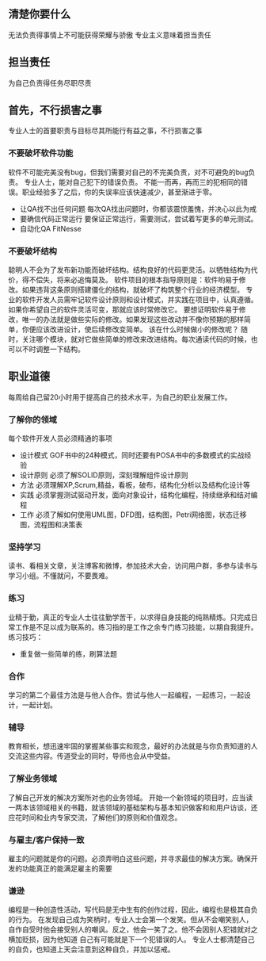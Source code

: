 ## 清楚你要什么
无法负责得事情上不可能获得荣耀与骄傲
专业主义意味着担当责任

## 担当责任
为自己负责得任务尽职尽责

## 首先，不行损害之事
专业人士的首要职责与目标尽其所能行有益之事，不行损害之事

### 不要破坏软件功能
软件不可能完美没有bug，但我们需要对自己的不完美负责，对不可避免的bug负责。
专业人士，能对自己犯下的错误负责。
不能一而再，再而三的犯相同的错误。职业经验多了之后，你的失误率应该快速减少，甚至渐进于零。
- 让QA找不出任何问题  每次QA找出问题时，你都该震惊羞愧，并决心以此为戒
- 要确信代码正常运行  要保证正常运行，需要测试，尝试着写更多的单元测试。
- 自动化QA FitNesse  

### 不要破坏结构
聪明人不会为了发布新功能而破坏结构。结构良好的代码更灵活。以牺牲结构为代价，得不偿失，将来必追悔莫及。
软件项目的根本指导原则是：软件哟易于修改。如果违背这条原则搭建僵化的结构，就破坏了构筑整个行业的经济模型。
专业的软件开发人员需牢记软件设计原则和设计模式，并实践在项目中，认真遵循。
如果你希望自己的软件灵活可变，那就应该时常修改它。
要想证明软件易于修改，唯一的办法就是做些实际的修改。如果发现这些改动并不像你预期的那样简单，你便应该改进设计，使后续修改变简单。
该在什么时候做小的修改呢？  随时，关注哪个模块，就对它做些简单的修改来改进结构。每次通读代码的时候，也可以不时调整一下结构。

## 职业道德
每周给自己留20小时用于提高自己的技术水平，为自己的职业发展工作。

### 了解你的领域
每个软件开发人员必须精通的事项
- 设计模式  GOF书中的24种模式，同时还要有POSA书中的多数模式的实战经验
- 设计原则  必须了解SOLID原则，深刻理解组件设计原则
- 方法  必须理解XP,Scrum,精益，看板，破布，结构化分析以及结构化设计等
- 实践  必须掌握测试驱动开发，面向对象设计，结构化编程，持续继承和结对编程
- 工作  必须了解如何使用UML图，DFD图，结构图，Petri网络图，状态迁移图，流程图和决策表

### 坚持学习
读书、看相关文章，关注博客和微博，参加技术大会，访问用户群，多参与读书与学习小组。不懂就问，不要畏难。

### 练习
业精于勤，真正的专业人士往往勤学苦干，以求得自身技能的纯熟精炼。只完成日常工作是不足以成为联系的。练习指的是工作之余专门练习技能，以期自我提升。
练习技巧：
- 重复做一些简单的练，刷算法题

### 合作
学习的第二个最佳方法是与他人合作。尝试与他人一起编程，一起练习，一起设计，一起计划。

### 辅导
教育相长，想迅速牢固的掌握某些事实和观念，最好的办法就是与你负责知道的人交流这些内容。传道受业的同时，导师也会从中受益。

### 了解业务领域
了解自己开发的解决方案所对也的业务领域。
开始一个新领域的项目时，应当读一两本该领域相关的书籍，就该领域的基础架构与基本知识做客和和用户访谈，还应花时间和业内专家交流，了解他们的原则和价值观念。

### 与雇主/客户保持一致
雇主的问题就是你的问题。必须弄明白这些问题，并寻求最佳的解决方案。确保开发的功能真正的能满足雇主的需要

### 谦逊
编程是一种创造性活动，写代码是无中生有的创作过程，因此，编程也是极其自负的行为。
在发现自己成为笑柄时，专业人士会第一个发笑。但从不会嘲笑别人，自作自受时他会接受别人的嘲讽。反之，他会一笑了之。他不会因别人犯错就对之横加贬损，因为他知道
自己有可能就是下一个犯错误的人。
专业人士都清楚自己的自负，也知道上天会注意到这种自负，并加以惩戒。